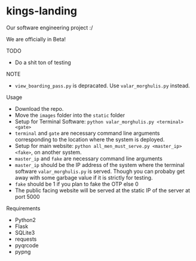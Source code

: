 # kings-landing
Our software engineering project :/
 
 
We are officially in Beta!

TODO
 
 * Do a shit ton of testing

NOTE
 * `view_boarding_pass.py` is depracated. Use `valar_morghulis.py` instead.

Usage

 * Download the repo.
 * Move the `images` folder into the `static` folder
 * Setup for Terminal Software: `python valar_morghulis.py <terminal> <gate>`
 * `terminal` and `gate` are necessary command line arguments corresponding to the location where the system is deployed.
 * Setup for main website: `python all_men_must_serve.py <master_ip> <fake>`, on another system.
 * `master_ip` and `fake` are necessary command line arguments
 * `master_ip` should be the IP address of the system where the terminal software `valar_morghulis.py` is served.
   Though you can probaby get away with some garbage value if it is strictly for testing.
 * `fake` should be 1 if you plan to fake the OTP else 0
 * The public facing website will be served at the static IP of the server at port 5000
 
 Requirements
 
  * Python2
  * Flask
  * SQLite3
  * requests
  * pyqrcode
  * pypng
   
  
